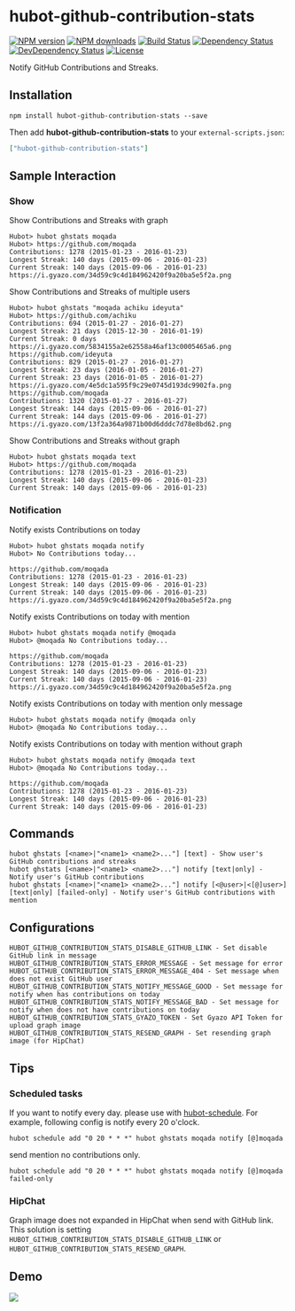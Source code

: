 # hubot-github-contribution-stats

[![NPM version][npm-image]][npm-url]
[![NPM downloads][npm-download-image]][npm-download-url]
[![Build Status][travis-image]][travis-url]
[![Dependency Status][daviddm-image]][daviddm-url]
[![DevDependency Status][daviddm-dev-image]][daviddm-dev-url]
[![License][license-image]][license-url]

Notify GitHub Contributions and Streaks.

## Installation

```
npm install hubot-github-contribution-stats --save
```

Then add **hubot-github-contribution-stats** to your `external-scripts.json`:

```json
["hubot-github-contribution-stats"]
```

## Sample Interaction

### Show

Show Contributions and Streaks with graph

```
Hubot> hubot ghstats moqada
Hubot> https://github.com/moqada
Contributions: 1278 (2015-01-23 - 2016-01-23)
Longest Streak: 140 days (2015-09-06 - 2016-01-23)
Current Streak: 140 days (2015-09-06 - 2016-01-23)
https://i.gyazo.com/34d59c9c4d184962420f9a20ba5e5f2a.png
```

Show Contributions and Streaks of multiple users

```
Hubot> hubot ghstats "moqada achiku ideyuta"
Hubot> https://github.com/achiku
Contributions: 694 (2015-01-27 - 2016-01-27)
Longest Streak: 21 days (2015-12-30 - 2016-01-19)
Current Streak: 0 days
https://i.gyazo.com/5834155a2e62558a46af13c0005465a6.png
https://github.com/ideyuta
Contributions: 829 (2015-01-27 - 2016-01-27)
Longest Streak: 23 days (2016-01-05 - 2016-01-27)
Current Streak: 23 days (2016-01-05 - 2016-01-27)
https://i.gyazo.com/4e5dc1a595f9c29e0745d193dc9902fa.png
https://github.com/moqada
Contributions: 1320 (2015-01-27 - 2016-01-27)
Longest Streak: 144 days (2015-09-06 - 2016-01-27)
Current Streak: 144 days (2015-09-06 - 2016-01-27)
https://i.gyazo.com/13f2a364a9871b00d6dddc7d78e8bd62.png
```

Show Contributions and Streaks without graph

```
Hubot> hubot ghstats moqada text
Hubot> https://github.com/moqada
Contributions: 1278 (2015-01-23 - 2016-01-23)
Longest Streak: 140 days (2015-09-06 - 2016-01-23)
Current Streak: 140 days (2015-09-06 - 2016-01-23)
```

### Notification

Notify exists Contributions on today

```
Hubot> hubot ghstats moqada notify
Hubot> No Contributions today...

https://github.com/moqada
Contributions: 1278 (2015-01-23 - 2016-01-23)
Longest Streak: 140 days (2015-09-06 - 2016-01-23)
Current Streak: 140 days (2015-09-06 - 2016-01-23)
https://i.gyazo.com/34d59c9c4d184962420f9a20ba5e5f2a.png
```

Notify exists Contributions on today with mention

```
Hubot> hubot ghstats moqada notify @moqada
Hubot> @moqada No Contributions today...

https://github.com/moqada
Contributions: 1278 (2015-01-23 - 2016-01-23)
Longest Streak: 140 days (2015-09-06 - 2016-01-23)
Current Streak: 140 days (2015-09-06 - 2016-01-23)
https://i.gyazo.com/34d59c9c4d184962420f9a20ba5e5f2a.png
```

Notify exists Contributions on today with mention only message
```
Hubot> hubot ghstats moqada notify @moqada only
Hubot> @moqada No Contributions today...
```

Notify exists Contributions on today with mention without graph
```
Hubot> hubot ghstats moqada notify @moqada text
Hubot> @moqada No Contributions today...

https://github.com/moqada
Contributions: 1278 (2015-01-23 - 2016-01-23)
Longest Streak: 140 days (2015-09-06 - 2016-01-23)
Current Streak: 140 days (2015-09-06 - 2016-01-23)
```

## Commands

```
hubot ghstats [<name>|"<name1> <name2>..."] [text] - Show user's GitHub contributions and streaks
hubot ghstats [<name>|"<name1> <name2>..."] notify [text|only] - Notify user's GitHub contributions
hubot ghstats [<name>|"<name1> <name2>..."] notify [<@user>|<[@]user>] [text|only] [failed-only] - Notify user's GitHub contributions with mention
```

## Configurations

```
HUBOT_GITHUB_CONTRIBUTION_STATS_DISABLE_GITHUB_LINK - Set disable GitHub link in message
HUBOT_GITHUB_CONTRIBUTION_STATS_ERROR_MESSAGE - Set message for error
HUBOT_GITHUB_CONTRIBUTION_STATS_ERROR_MESSAGE_404 - Set message when does not exist GitHub user
HUBOT_GITHUB_CONTRIBUTION_STATS_NOTIFY_MESSAGE_GOOD - Set message for notify when has contributions on today
HUBOT_GITHUB_CONTRIBUTION_STATS_NOTIFY_MESSAGE_BAD - Set message for notify when does not have contributions on today
HUBOT_GITHUB_CONTRIBUTION_STATS_GYAZO_TOKEN - Set Gyazo API Token for upload graph image
HUBOT_GITHUB_CONTRIBUTION_STATS_RESEND_GRAPH - Set resending graph image (for HipChat)
```

## Tips

### Scheduled tasks

If you want to notify every day. please use with [hubot-schedule](https://github.com/matsukaz/hubot-schedule).
For example, following config is notify every 20 o'clock.

```
hubot schedule add "0 20 * * *" hubot ghstats moqada notify [@]moqada
```

send mention no contributions only.

```
hubot schedule add "0 20 * * *" hubot ghstats moqada notify [@]moqada failed-only
```

### HipChat

Graph image does not expanded in HipChat when send with GitHub link.
This solution is setting `HUBOT_GITHUB_CONTRIBUTION_STATS_DISABLE_GITHUB_LINK` or `HUBOT_GITHUB_CONTRIBUTION_STATS_RESEND_GRAPH`.


## Demo

![](https://i.gyazo.com/ba6e3edef3e4d304eca32bd11aa105e1.png)


[npm-url]: https://www.npmjs.com/package/hubot-github-contribution-stats
[npm-image]: https://img.shields.io/npm/v/hubot-github-contribution-stats.svg?style=flat-square
[npm-download-url]: https://www.npmjs.com/package/hubot-github-contribution-stats
[npm-download-image]: https://img.shields.io/npm/dt/hubot-github-contribution-stats.svg?style=flat-square
[travis-url]: https://travis-ci.org/moqada/hubot-github-contribution-stats
[travis-image]: https://img.shields.io/travis/moqada/hubot-github-contribution-stats.svg?style=flat-square
[daviddm-url]: https://david-dm.org/moqada/hubot-github-contribution-stats
[daviddm-image]: https://img.shields.io/david/moqada/hubot-github-contribution-stats.svg?style=flat-square
[daviddm-dev-url]: https://david-dm.org/moqada/hubot-github-contribution-stats#info=devDependencies
[daviddm-dev-image]: https://img.shields.io/david/dev/moqada/hubot-github-contribution-stats.svg?style=flat-square
[license-url]: http://opensource.org/licenses/MIT
[license-image]: https://img.shields.io/npm/l/hubot-github-contribution-stats.svg?style=flat-square
